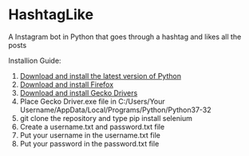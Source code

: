 # HashtagLike
A Instagram bot in Python that goes through a hashtag and likes all the posts 

Installion Guide:
1. [Download and install the latest version of Python](https://www.python.org/downloads/)
2. [Download and install Firefox](https://www.mozilla.org/en-US/firefox/new/) 
3. [Download and install Gecko Drivers](https://github.com/user/repo/blob/branch/other_file.md)
4. Place Gecko Driver.exe file in C:/Users/Your Username/AppData/Local/Programs/Python/Python37-32
5. git clone the repository and type pip install selenium
6. Create a username.txt and password.txt file
7. Put your username in the username.txt file
8. Put your password in the password.txt file
